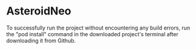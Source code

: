 # AsteroidNeo

To successfully run the project without encountering any build errors, run the "pod install" command in the downloaded project's terminal after downloading it from Github.
